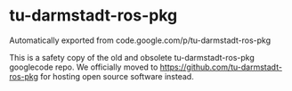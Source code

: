 # tu-darmstadt-ros-pkg
Automatically exported from code.google.com/p/tu-darmstadt-ros-pkg

This is a safety copy of the old and obsolete tu-darmstadt-ros-pkg googlecode repo. We officially moved to https://github.com/tu-darmstadt-ros-pkg for hosting open source software instead.

